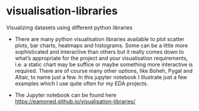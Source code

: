 # visualisation-libraries
Visualizing datasets using different python libraries 

* There are many python visualisation libraries available to plot scatter plots, bar charts, heatmaps and histograms. Some can be a little more sophisticated and interactive than others but it really comes down to what’s appropriate for the project and your visualisation requirements, i.e. a static chart may be suffice or maybe something more interactive is required.
There are of course many other options, like Boheh, Pygal and Altair, to name just a few. In this jupyter notebook I illustrate just a few examples which I use quite often for my EDA projects.

* The Jupyter notebook can be found here https://eamoned.github.io/visualisation-libraries/
